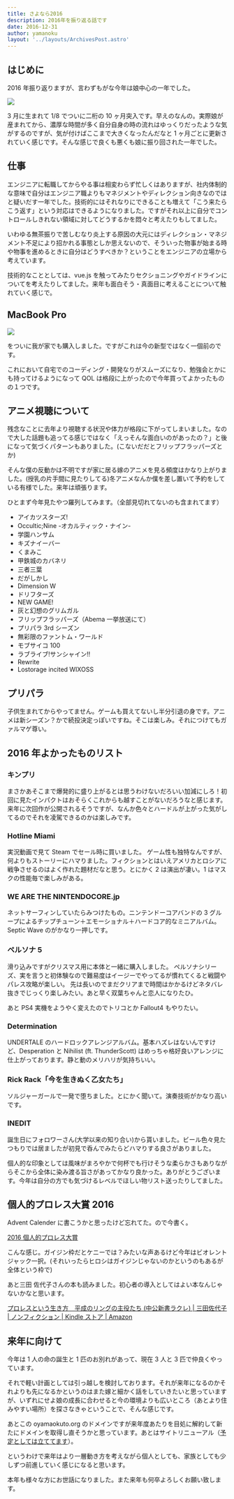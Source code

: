 ```yaml
---
title: さよなら2016
description: 2016年を振り返る話です
date: 2016-12-31
author: yamanoku
layout: '../layouts/ArchivesPost.astro'
---
```


## はじめに

2016 年振り返りますが、言わずもがな今年は娘中心の一年でした。

![](https://i.gyazo.com/f19e0440f1e04d1c91a2f98b6f99d9b7.png)

3 月に生まれて 1/8 でついに二桁の 10 ヶ月突入です。早えのなんの。実際娘が産まれてから、濃厚な時間が多く自分自身の時の流れはゆっくりだったような気がするのですが、気が付けばここまで大きくなったんだなと 1 ヶ月ごとに更新されていく感じです。そんな感じで良くも悪くも娘に振り回された一年でした。

## 仕事

エンジニアに転職してからやる事は相変わらず忙しくはありますが、社内体制的な意味で自分はエンジニア職よりもマネジメントやディレクション向きなのではと疑いだす一年でした。技術的にはそれなりにできることも増えて「こう来たらこう返す」という対応はできるようになりました。ですがそれ以上に自分でコントロールしきれない領域に対してどうするかを悶々と考えたりもしてました。

いわゆる無茶振りで苦しむなり炎上する原因の大元にはディレクション・マネジメント不足により招かれる事態としか思えないので、そういった物事が始まる時や物事を進めるときに自分はどうすべきか？ということをエンジニアの立場から考えています。

技術的なこととしては、vue.js を触ってみたりセクショニングやガイドラインについてを考えたりしてました。来年も面白そう・真面目に考えることについて触れていく感じで。

## MacBook Pro

![](https://i.gyazo.com/2f0e8c7496236a261ffe8b63b9a9eb60.png)

をついに我が家でも購入しました。ですがこれは今の新型ではなく一個前のです。

これにおいて自宅でのコーディング・開発なりがスムーズになり、勉強会とかにも持ってけるようになって QOL は格段に上がったので今年買ってよかったものの１つです。

## アニメ視聴について

残念なことに去年より視聴する状況や体力が格段に下がってしまいました。なので大した話題も追ってる感じではなく「えっそんな面白いのがあったの？」と後になって気づくパターンもありました。(こないだだとフリップフラッパーズとか)

そんな僕の反動かは不明ですが家に居る嫁のアニメを見る頻度はかなり上がりました。(授乳の片手間に見たりしてる)冬アニメなんか僕を差し置いて予約をしている有様でした。来年は頑張ります。

ひとまず今年見たやつ羅列してみます。（全部見切れてないのも含まれてます）

- アイカツスターズ!
- Occultic;Nine -オカルティック・ナイン-
- 学園ハンサム
- キズナイーバー
- くまみこ
- 甲鉄城のカバネリ
- 三者三葉
- だがしかし
- Dimension W
- ドリフターズ
- NEW GAME!
- 灰と幻想のグリムガル
- フリップフラッパーズ（Abema 一挙放送にて）
- プリパラ 3rd シーズン
- 無彩限のファントム・ワールド
- モブサイコ 100
- ラブライブ!サンシャイン!!
- Rewrite
- Lostorage incited WIXOSS

## プリパラ

子供生まれてからやってません。ゲームも買えてないし半分引退の身です。アニメは新シーズン？かで続投決定っぽいですね。そこは楽しみ。それにつけてもガァルマゲ尊い。

## 2016 年よかったものリスト

### キンプリ

まさかあそこまで爆発的に盛り上がるとは思うわけないだろいい加減にしろ！初回に見たインパクトはおそらくこれからも越すことがないだろうなと感じます。
来年に次回作が公開されるそうですが、なんか色々とハードルが上がった気がしてるのでそれを凌駕できるのかは楽しみです。

### Hotline Miami

実況動画で見て Steam でセール時に買いました。
ゲーム性も独特なんですが、何よりもストーリーにハマりました。フィクションとはいえアメリカとロシアに戦争させるのはよく作れた題材だなと思う。とにかく 2 は演出が凄い。1 はマスクの性能毎で楽しみがある。

### WE ARE THE NINTENDOCORE.jp

ネットサーフィンしていたらみつけたもの。ニンテンドーコアバンドの 3 グループによるチップチューン＋エモーショナル＋ハードコア的なミニアルバム。Septic Wave のがかなり一押しです。

### ペルソナ 5

滑り込みですがクリスマス用に本体と一緒に購入しました。
ペルソナシリーズ、実を言うと初体験なので難易度はイージーでやってるが慣れてくると戦闘やパレス攻略が楽しい。
先は長いのでまだクリアまで時間はかかるけどネタバレ抜きでじっくり楽しみたい。あと早く双葉ちゃんと恋人になりたひ。

あと PS4 実機をようやく変えたのでトリコとか Fallout4 もやりたい。

### Determination

UNDERTALE のハードロックアレンジアルバム。基本ハズレはないんですけど、Desperation と Nihilist (ft. ThunderScott) はめっちゃ格好良いアレンジに仕上がっております。静と動のメリハリが気持ちいい。

### Rick Rack「今を生きぬく乙女たち」

ソルジャーガールで一発で堕ちました。とにかく聞いて。演奏技術がかなり高いです。

### INEDIT

誕生日にフォロワーさん(大学以来の知り合い)から貰いました。ビール色々見たつもりでは居ましたが初見で呑んでみたらどハマりする良さがありました。

個人的な印象としては風味がまろやかで何杯でも行けそうな柔らかさもありながらそこから全体に染み渡る旨さがあってかなり良かった。ありがとうございます。今年は自分の方でも気づけるレベルでほしい物リスト送ったりしてました。

## 個人的プロレス大賞 2016

Advent Calender に書こうかと思ったけど忘れてた。ので今書く。

[2016 個人的プロレス大賞](https://scrapbox.io/yamanoku/%E5%80%8B%E4%BA%BA%E7%9A%84%E3%83%97%E3%83%AD%E3%83%AC%E3%82%B9%E5%A4%A7%E8%B3%9E#5a48f7f0c2cd3f00000294cf)

こんな感じ。ガイジン枠だとケニーでは？みたいな声あるけど今年はビオレントジャック一択。(それいったらヒロシはガイジンじゃないのかというのもあるが全体という枠で)

あと三田 佐代子さんの本も読みました。初心者の導入としてはよい本なんじゃないかなと思います。

[プロレスという生き方　平成のリングの主役たち (中公新書ラクレ) | 三田佐代子 | ノンフィクション | Kindle ストア | Amazon](https://www.amazon.co.jp/dp/B01JS51A2E/)

## 来年に向けて

今年は 1 人の命の誕生と 1 匹のお別れがあって、現在 3 人と 3 匹で仲良くやっています。

それで軽い計画としては引っ越しを検討しております。それが来年になるのかそれよりも先になるかというのはまた嫁と細かく話をしていきたいと思っていますが、いずれにせよ娘の成長に合わせると今の環境よりも広いところ（あとより住みやすい場所）を探さなきゃということで、そんな感じです。

あとこの oyamaokuto.org のドメインですが来年度あたりを目処に解約して新たにドメインを取得し直そうかと思っています。あとはサイトリニューアル（[予定としては立ててます](https://yamanoku.hatenablog.com/entry/2016/08/20/%E3%82%B5%E3%82%A4%E3%83%88%E3%82%92%E3%83%AA%E3%83%8B%E3%83%A5%E3%83%BC%E3%82%A2%E3%83%AB%E3%81%97%E3%81%9F%E3%81%84%E8%A9%B1%EF%BC%88%E8%A8%88%E7%94%BB%EF%BC%89)）。

というわけで来年はより一層動き方を考えながら個人としても、家族としても少しずつ前進していく感じになると思います。

本年も様々な方にお世話になりました。また来年も何卒よろしくお願い致します。
